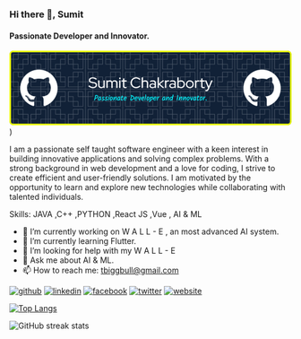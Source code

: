 ### Hi there 👋, Sumit
#### Passionate Developer and Innovator.
![Passionate Developer and Innovator.](https://github.com/Sumit19Chakraborty/github-header-image/blob/a3792812ee04540681a6522e9f0ec72e05b55833/github-header-image.png))

I am a passionate self taught software engineer with a keen interest in building innovative applications and solving complex problems. With a strong background in web development and a love for coding, I strive to create efficient and user-friendly solutions. I am motivated by the opportunity to learn and explore new technologies while collaborating with talented individuals.

<!---
Sumit19Chakraborty/Sumit19Chakraborty is a ✨ special ✨ repository because its `README.md` (this file) appears on your GitHub profile.
You can click the Preview link to take a look at your changes.
--->

Skills: JAVA ,C++ ,PYTHON  ,React JS ,Vue , AI & ML

- 🔭 I’m currently working on W A L L - E , an most advanced AI system. 
- 🌱 I’m currently learning Flutter. 
- 🤔 I’m looking for help with my W A L L - E 
- 💬 Ask me about AI & ML. 
- 📫 How to reach me: tbiggbull@gmail.com 


[<img src='https://cdn.jsdelivr.net/npm/simple-icons@3.0.1/icons/github.svg' alt='github' height='40'>](https://github.com/Sumit19Chakraborty)  [<img src='https://cdn.jsdelivr.net/npm/simple-icons@3.0.1/icons/linkedin.svg' alt='linkedin' height='40'>](https://www.linkedin.com/in/sumit-chakraborty-aaa47527b/)  [<img src='https://cdn.jsdelivr.net/npm/simple-icons@3.0.1/icons/facebook.svg' alt='facebook' height='40'>](https://www.facebook.com/sumit.chakroborty.148)  [<img src='https://cdn.jsdelivr.net/npm/simple-icons@3.0.1/icons/twitter.svg' alt='twitter' height='40'>](https://twitter.com/tbiggbull)  [<img src='https://cdn.jsdelivr.net/npm/simple-icons@3.0.1/icons/icloud.svg' alt='website' height='40'>](https://sumitchakraborty.netlify.app/)  

[![Top Langs](https://github-readme-stats.vercel.app/api/top-langs/?username=Sumit19Chakraborty)](https://github.com/anuraghazra/github-readme-stats)

![GitHub streak stats](https://streak-stats.demolab.com/?user=Sumit19Chakraborty)  

